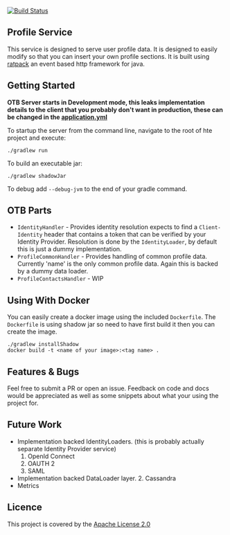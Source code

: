 [![Build Status](https://travis-ci.org/set321go/profiles-service.svg?branch=master)](https://travis-ci.org/set321go/profiles-service)

Profile Service
---------------

This service is designed to serve user profile data. It is designed to easily modify so that you can insert your own
profile sections. It is built using [ratpack](https://ratpack.io) an event based http framework for java.

Getting Started
---------------
__OTB Server starts in Development mode, this leaks implementation details to the client that you probably don't want in
production, these can be changed in the [application.yml](src/main/resources/application.yml)__

To startup the server from the command line, navigate to the root of hte project and execute:

    ./gradlew run

To build an executable jar:

    ./gradlew shadowJar

To debug add `--debug-jvm` to the end of your gradle command.

OTB Parts
---------

* `IdentityHandler` - Provides identity resolution expects to find a `Client-Identity` header that contains a token that
can be verified by your Identity Provider. Resolution is done by the `IdentityLoader`, by default this is just a dummy
implementation.
* `ProfileCommonHandler` - Provides handling of common profile data. Currently 'name' is the only common profile data.
Again this is backed by a dummy data loader.
* `ProfileContactsHandler` - WIP

Using With Docker
-----------------

You can easily create a docker image using the included `Dockerfile`. The `Dockerfile` is using shadow jar so need to have
first build it then you can create the image.

    ./gradlew installShadow
    docker build -t <name of your image>:<tag name> .

Features & Bugs
---------------

Feel free to submit a PR or open an issue. Feedback on code and docs would be appreciated as well as some snippets about
what your using the project for.

Future Work
-----------
* Implementation backed IdentityLoaders. (this is probably actually separate Identity Provider service)
  1. OpenId Connect
  2. OAUTH 2
  3. SAML
* Implementation backed DataLoader layer.
  2. Cassandra
* Metrics

Licence
-------
This project is covered by the [Apache License 2.0](LICENCE)



